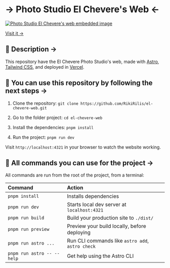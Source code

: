 # → Photo Studio El Chevere's Web ←

<a href="https://github.com/RikiRilis/el-chevere-web">
  <img src="https://ynbjmptmmmbaspzfxzdu.supabase.co/storage/v1/object/sign/el-chevere-web/statics/page-presentation.avif?token=eyJhbGciOiJIUzI1NiIsInR5cCI6IkpXVCJ9.eyJ1cmwiOiJlbC1jaGV2ZXJlLXdlYi9zdGF0aWNzL3BhZ2UtcHJlc2VudGF0aW9uLmF2aWYiLCJpYXQiOjE3NDEyMjcwNjAsImV4cCI6MzMyNDU2OTEwNjB9.6jqEWgnSG7TWmQtwFsdj6NDmpuh17Gv0gTGUVuxbVlQ" alt="Photo Studio El Chevere's web embedded image" />
</a>

[Visit it →](https://fotoestudioelchevere.com)

## 📃 Description →

This repository have the El Chevere Photo Studio's web, made with [Astro](https://astro.build/), [Tailwind CSS](https://tailwindcss.com/), and deployed in [Vercel](https://vercel.com/).

## 🤝 You can use this repository by following the next steps →

1. Clone the repository:
   `git clone https://github.com/RikiRilis/el-chevere-web.git`

2. Go to the folder project:
   `cd el-chevere-web`

3. Install the dependencies:
   `pnpm install`

4. Run the project:
   `pnpm run dev`

Visit `http://localhost:4321` in your browser to watch the website working.

## 🧞 All commands you can use for the project →

All commands are run from the root of the project, from a terminal:

| Command                    | Action                                           |
| :------------------------- | :----------------------------------------------- |
| `pnpm install`             | Installs dependencies                            |
| `pnpm run dev`             | Starts local dev server at `localhost:4321`      |
| `pnpm run build`           | Build your production site to `./dist/`          |
| `pnpm run preview`         | Preview your build locally, before deploying     |
| `pnpm run astro ...`       | Run CLI commands like `astro add`, `astro check` |
| `pnpm run astro -- --help` | Get help using the Astro CLI                     |
